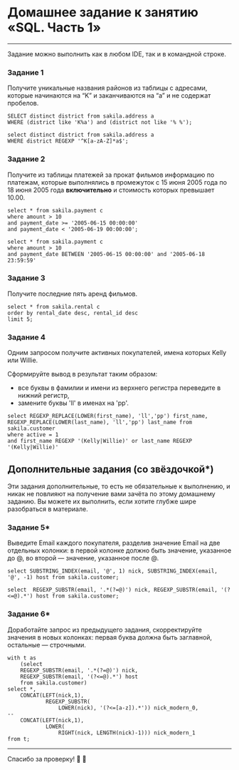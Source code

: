 # Домашнее задание к занятию «SQL. Часть 1»

---

Задание можно выполнить как в любом IDE, так и в командной строке.

### Задание 1

Получите уникальные названия районов из таблицы с адресами, которые начинаются на “K” и заканчиваются на “a” и не содержат пробелов.

```
SELECT distinct district from sakila.address a 
WHERE (district like 'K%a') and (district not like '% %');
```
```
select distinct district from sakila.address a 
WHERE district REGEXP '^K[a-zA-Z]*a$';
```

### Задание 2

Получите из таблицы платежей за прокат фильмов информацию по платежам, которые выполнялись в промежуток с 15 июня 2005 года по 18 июня 2005 года **включительно** и стоимость которых превышает 10.00.

```
select * from sakila.payment c 
where amount > 10
and payment_date >= '2005-06-15 00:00:00' 
and payment_date < '2005-06-19 00:00:00';
```
```
select * from sakila.payment c 
where amount > 10
and payment_date BETWEEN '2005-06-15 00:00:00' and '2005-06-18 23:59:59'
```

### Задание 3

Получите последние пять аренд фильмов.

```
select * from sakila.rental c
order by rental_date desc, rental_id desc
limit 5;
```

### Задание 4

Одним запросом получите активных покупателей, имена которых Kelly или Willie. 

Сформируйте вывод в результат таким образом:
- все буквы в фамилии и имени из верхнего регистра переведите в нижний регистр,
- замените буквы 'll' в именах на 'pp'.

```
select REGEXP_REPLACE(LOWER(first_name), 'll','pp') first_name, 
REGEXP_REPLACE(LOWER(last_name), 'll','pp') last_name from sakila.customer
where active = 1 
and first_name REGEXP '(Kelly|Willie)' or last_name REGEXP '(Kelly|Willie)'
```

## Дополнительные задания (со звёздочкой*)
Эти задания дополнительные, то есть не обязательные к выполнению, и никак не повлияют на получение вами зачёта по этому домашнему заданию. Вы можете их выполнить, если хотите глубже шире разобраться в материале.

### Задание 5*

Выведите Email каждого покупателя, разделив значение Email на две отдельных колонки: в первой колонке должно быть значение, указанное до @, во второй — значение, указанное после @.

```
select SUBSTRING_INDEX(email, '@', 1) nick, SUBSTRING_INDEX(email, '@', -1) host from sakila.customer;
```

```
select  REGEXP_SUBSTR(email, '.*(?=@)') nick, REGEXP_SUBSTR(email, '(?<=@).*') host from sakila.customer;
```

### Задание 6*

Доработайте запрос из предыдущего задания, скорректируйте значения в новых колонках: первая буква должна быть заглавной, остальные — строчными.

```
with t as 
	(select
	REGEXP_SUBSTR(email, '.*(?=@)') nick,
	REGEXP_SUBSTR(email, '(?<=@).*') host
	from sakila.customer)
select *,
	CONCAT(LEFT(nick,1),
			REGEXP_SUBSTR(
				LOWER(nick), '(?<=[a-z]).*')) nick_modern_0, 
--
	CONCAT(LEFT(nick,1),
			LOWER(
				RIGHT(nick, LENGTH(nick)-1))) nick_modern_1
from t;
```
---------------------------------------
Спасибо за проверку! 🍵 🌿
